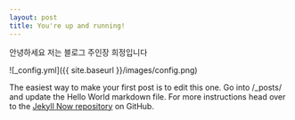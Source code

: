 ```yaml
---
layout: post
title: You're up and running!
---
```


안녕하세요 저는 블로그 주인장 희정입니다

![_config.yml]({{ site.baseurl }}/images/config.png)

The easiest way to make your first post is to edit this one. Go into /_posts/ and update the Hello World markdown file. For more instructions head over to the [Jekyll Now repository](https://github.com/barryclark/jekyll-now) on GitHub.
